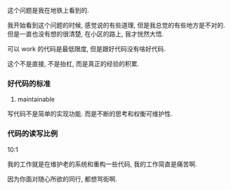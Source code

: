 这个问题是我在地铁上看到的.

我开始看到这个问题的时候, 感觉说的有些道理, 但是我总觉的有些地方是不对的. 但是一直也没有想的很清楚, 在小区的路上, 我才恍然大悟.

可以 work 的代码是最低限度, 但是跟好代码没有啥好代码.

这个不是直接, 不是抬杠, 而是真正的经验的积累. 

### 好代码的标准
1. maintainable

写代码不是简单的实现功能. 而是不断的思考和权衡可维护性.



### 代码的读写比例
10:1

我的工作就是在维护老的系统和重构一些代码, 我的工作简直是痛苦啊.

因为你面对随心所欲的同行, 都想骂街啊.
